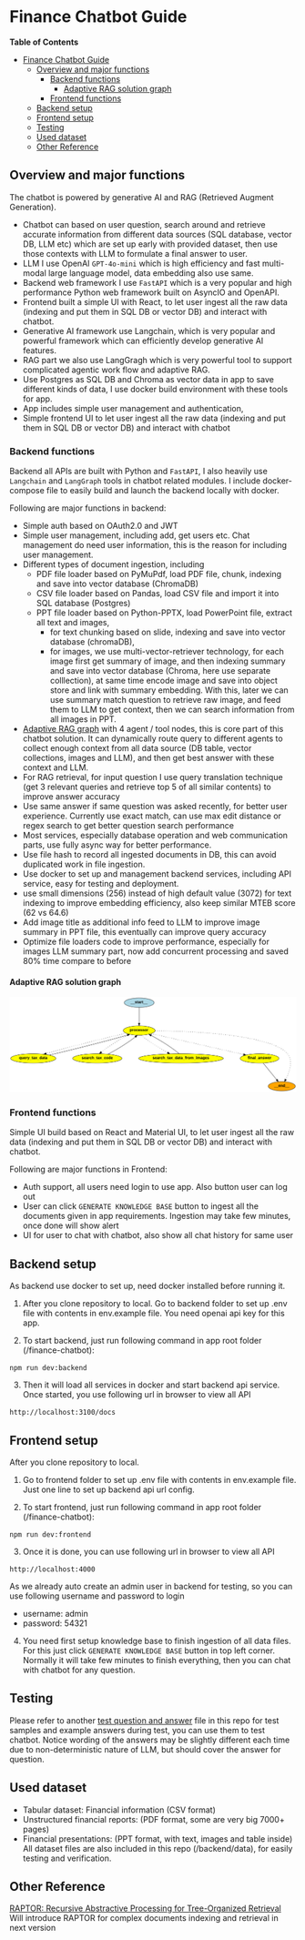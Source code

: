 # Finance Chatbot Guide

**Table of Contents**

- [Finance Chatbot Guide](#finance-chatbot-guide)
  - [Overview and major functions](#overview-and-major-functions)
    - [Backend functions](#backend-functions)
      - [Adaptive RAG solution graph](#adaptive-rag-solution-graph)
    - [Frontend functions](#frontend-functions)
  - [Backend setup](#backend-setup)
  - [Frontend setup](#frontend-setup)
  - [Testing](#testing)
  - [Used dataset](#used-dataset)
  - [Other Reference](#other-reference)

## Overview and major functions
The chatbot is powered by generative AI and RAG (Retrieved Augment Generation).
- Chatbot can based on user question, search around and retrieve accurate information from different data sources (SQL database, vector DB, LLM etc) which are set up early with provided dataset, then use those contexts with LLM to formulate a final answer to user.
- LLM I use OpenAI `GPT-4o-mini` which is high efficiency and fast multi-modal large language model, data embedding also use same. 
- Backend web framework I use `FastAPI` which is a very popular and high performance Python web framework built on AsyncIO and OpenAPI.
- Frontend built a simple UI with React, to let user ingest all the raw data (indexing and put them in SQL DB or vector DB) and interact with chatbot.
- Generative AI framework use Langchain, which is very popular and powerful framework which can efficiently develop generative AI features.
- RAG part we also use LangGragh which is very powerful tool to support complicated agentic work flow and adaptive RAG.
- Use Postgres as SQL DB and Chroma as vector data in app to save different kinds of data, I use docker build environment with these tools for app.
- App includes simple user management and authentication,
- Simple frontend UI to let user ingest all the raw data (indexing and put them in SQL DB or vector DB) and interact with chatbot

### Backend functions
Backend all APIs are built with Python and `FastAPI`, I also heavily use `Langchain` and `LangGraph` tools in chatbot related modules. I include docker-compose file to easily build and launch the backend locally with docker.

Following are major functions in backend:
- Simple auth based on OAuth2.0 and JWT
- Simple user management, including add, get users etc. Chat management do need user information, this is the reason for including user management.
- Different types of document ingestion, including
  - PDF file loader based on PyMuPdf, load PDF file, chunk, indexing and save into vector database (ChromaDB)
  - CSV file loader based on Pandas, load CSV file and import it into SQL database (Postgres)
  - PPT file loader based on Python-PPTX, load PowerPoint file, extract all text and images, 
    - for text chunking based on slide, indexing and save into vector database (chromaDB), 
    - for images, we use multi-vector-retriever technology, for each image first get summary of image, and then indexing summary and save into vector database (Chroma, here use separate colllection), at same time encode image and save into object store and link with summary embedding. With this, later we can use summary match question to retrieve raw image, and feed them to LLM to get context, then we can search information from all images in PPT. 
- [Adaptive RAG graph](#adaptive-rag-solution-graph) with 4 agent / tool nodes, this is core part of this chatbot solution. It can dynamically route query to different agents to collect enough context from all data source (DB table, vector collections, images and LLM), and then get best answer with these context and LLM.
- For RAG retrieval, for input question I use query translation technique (get 3 relevant queries and retrieve top 5 of all similar contents) to improve answer accuracy
- Use same answer if same question was asked recently, for better user experience. Currently use exact match, can use max edit distance or regex search to get better question search performance
- Most services, especially database operation and web communication parts, use fully async way for better performance.
- Use file hash to record all ingested documents in DB, this can avoid duplicated work in file ingestion.
- Use docker to set up and management backend services, including API service, easy for testing and deployment.
- use small dimensions (256) instead of high default value (3072) for text indexing to improve embedding efficiency, also keep similar MTEB score (62 vs 64.6)
- Add image title as additional info feed to LLM to improve image summary in PPT file, this eventually can improve query accuracy
- Optimize file loaders code to improve performance, especially for images LLM summary part, now add concurrent processing and saved 80% time compare to before

#### Adaptive RAG solution graph
![Solution Graph](solution_graph.png)

### Frontend functions
Simple UI build based on React and Material UI, to let user ingest all the raw data (indexing and put them in SQL DB or vector DB) and interact with chatbot.

Following are major functions in Frontend:
- Auth support, all users need login to use app. Also button user can log out
- User can click `GENERATE KNOWLEDGE BASE` button to ingest all the documents given in app requirements. Ingestion may take few minutes, once done will show alert
- UI for user to chat with chatbot, also show all chat history for same user

## Backend setup
As backend use docker to set up, need docker installed before running it. 

1. After you clone repository to local. Go to backend folder to set up .env file with contents in env.example file. You need openai api key for this app.

2. To start backend, just run following command in app root folder (/finance-chatbot):
```
npm run dev:backend
```
3. Then it will load all services in docker and start backend api service. Once started, you use following url in browser to view all API
```
http://localhost:3100/docs
```

## Frontend setup
After you clone repository to local. 

1. Go to frontend folder to set up .env file with contents in env.example file. Just one line to set up backend api url config.

2. To start frontend, just run following command in app root folder (/finance-chatbot):
```
npm run dev:frontend
```

3. Once it is done, you can use following url in browser to view all API
```
http://localhost:4000
```
As we already auto create an admin user in backend for testing, so you can use following username and password to login
- username: admin
- password: 54321

4. You need first setup knowledge base to finish ingestion of all data files. For this just click `GENERATE KNOWLEDGE BASE` button in top left corner. Normally it will take few minutes to finish everything, then you can chat with chatbot for any question.

## Testing
Please refer to another [test question and answer](test%20questions%20and%20answers.txt) file in this repo for test samples and example answers during test, you can use them to test chatbot. Notice wording of the answers may be slightly different each time due to non-deterministic nature of LLM, but should cover the answer for question.

## Used dataset
- Tabular dataset: Financial information (CSV format)
- Unstructured financial reports: (PDF format, some are very big 7000+ pages)
- Financial presentations: (PPT format, with text, images and table inside)
All dataset files are also included in this repo (/backend/data), for easily testing and verification.

## Other Reference
[RAPTOR: Recursive Abstractive Processing for Tree-Organized Retrieval](https://arxiv.org/html/2401.18059v1)
Will introduce RAPTOR for complex documents indexing and retrieval in next version




